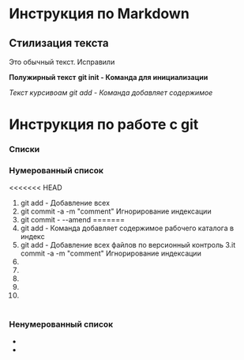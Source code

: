 # Инструкция по Markdown

## Стилизация текста
Это обычный текст. Исправили 

**Полужирный текст**
**git init - Команда для инициализации**

*Текст курсивоам*
*git add - Команда добавляет содержимое*
#
# Инструкция по работе с git
### Списки  
### Нумерованный список
<<<<<<< HEAD
1. git add - Добавление всех 
2. git commit -a -m "comment" Игнорирование индексации
3. git commit - --amend 
=======
1. git add - Команда добавляет содержимое рабочего каталога в индекс
2. git add - Добавление всех файлов по версионный контроль
3.it commit -a -m "comment" Игнорирование индексации
4.
5.
6.
7.
8.
#
### Ненумерованный список 
* 
* 


